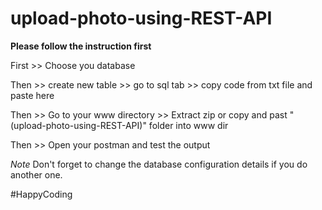 # upload-photo-using-REST-API

**Please follow the instruction first**


First >> Choose you database

Then >> create new table 
     >> go to sql tab
     >> copy code from txt file and paste here
     
Then >> Go to your www directory
     >> Extract zip or copy and past "(upload-photo-using-REST-API)" folder into www dir
     
Then >> Open your postman and test the output 

*Note* Don't forget to change the database configuration details if you do another one.

#HappyCoding
